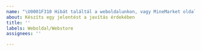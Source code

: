 ```yaml
---
name: "\U0001F310 Hibát találtál a weboldalunkon, vagy MineMarket oldalunkon?"
about: Készíts egy jelentést a javítás érdekében
title: ''
labels: Weboldal/Webstore
assignees: ''

---
```


<!-- Ez alá a sor alá írd le részletesen a hibát. Kérjük készíts róla képet is. -->

